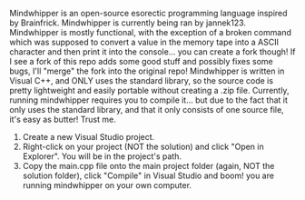 Mindwhipper is an open-source esorectic programming language inspired by Brainfrick. Mindwhipper is currently being ran by jannek123.
Mindwhipper is mostly functional, with the exception of a broken command which was supposed to convert a value in the memory tape into a ASCII character and then print it into the console... you can create a fork though!
If I see a fork of this repo adds some good stuff and possibly fixes some bugs, I'll "merge" the fork into the original repo!
Mindwhipper is written in Visual C++, and ONLY uses the standard library, so the source code is pretty lightweight and easily portable without creating a .zip file.
Currently, running mindwhipper requires you to compile it... but due to the fact that it only uses the standard library, and that it only consists of one source file, it's easy as butter! Trust me.
1. Create a new Visual Studio project.
2. Right-click on your project (NOT the solution) and click "Open in Explorer". You will be in the project's path.
3. Copy the main.cpp file onto the main project folder (again, NOT the solution folder), click "Compile" in Visual Studio and boom! you are running mindwhipper on your own computer.
